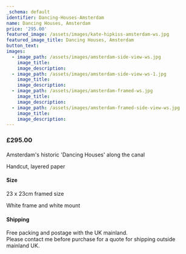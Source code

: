 ```yaml
---
_schema: default
identifier: Dancing-Houses-Amsterdam
name: Dancing Houses, Amsterdam
price: '295.00'
featured_image: /assets/images/kate-hipkiss-amsterdam-ws.jpg
featured_image_title: Dancing Houses, Amsterdam
button_text:
images:
  - image_path: /assets/images/amsterdam-side-view-ws.jpg
    image_title:
    image_description:
  - image_path: /assets/images/amsterdam-side-view-ws-1.jpg
    image_title:
    image_description:
  - image_path: /assets/images/amsterdam-framed-ws.jpg
    image_title:
    image_description:
  - image_path: /assets/images/amsterdam-framed-side-view-ws.jpg
    image_title:
    image_description:
---
```

### £295.00

####

Amsterdam's historic 'Dancing Houses' along the canal

Handcut, layered paper

#### Size

23 x 23cm framed size

White frame and white mount

#### Shipping

Free packing and postage with the UK mainland.<br>Please contact me before purchase for a quote for shipping outside mainland UK.